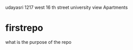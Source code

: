 udayasri 
1217 west 16 th street university view Apartments
# firstrepo
what is the  purpose of the repo
